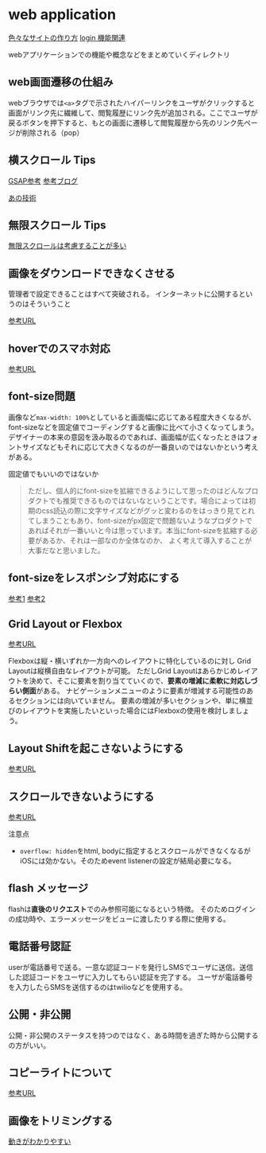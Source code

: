 # web application
[色々なサイトの作り方](https://commte.net/4266)
[login 機能関連](./login.md)

webアプリケーションでの機能や概念などをまとめていくディレクトリ
## web画面遷移の仕組み

webブラウザでは`<a>`タグで示されたハイパーリンクをユーザがクリックすると画面がリンク先に繊維して、閲覧履歴にリンク先が追加される。ここでユーザが戻るボタンを押下すると、もとの画面に遷移して閲覧履歴から先のリンク先ページが削除される（pop）

## 横スクロール Tips

[GSAP参考](https://codepen.io/GreenSock/pen/YzygYvM)
[参考ブログ](https://img-flow.com/blog/coding/animation/yokoscroll/)

[あの技術](https://qiita.com/dorarep/items/4dc8bf1684de674abaca)

## 無限スクロール Tips

[無限スクロールは考慮することが多い](https://blog.ojisan.io/i-hate-infinite-scroll/)

## 画像をダウンロードできなくさせる

管理者で設定できることはすべて突破される。
インターネットに公開するというのはそういうこと

[参考URL](https://qiita.com/shisama/items/be0e432711de359598ed)

## hoverでのスマホ対応
[参考URL](https://pengi-n.co.jp/blog/hover/)

## font-size問題

画像など`max-width: 100%`としていると画面幅に応じてある程度大きくなるが、font-sizeなどを固定値でコーディングすると画像に比べて小さくなってしまう。
デザイナーの本来の意図を汲み取るのであれば、画面幅が広くなったときはフォントサイズなどもそれに応じて大きくなるのが一番良いのではないかという考えがある。

固定値でもいいのではないか
>ただし、個人的にfont-sizeを拡縮できるようにして思ったのはどんなプロダクトでも推奨できるものではないなということです。場合によっては初期のcss読込の際に文字サイズなどがグッと変わるのをはっきり見てとれてしまうこともあり、font-sizeがpx固定で問題ないようなプロダクトであればそれが一番いいと今は思っています。本当にfont-sizeを拡縮する必要があるか、それは一部なのか全体なのか、
>よく考えて導入することが大事だなと思いました。


## font-sizeをレスポンシブ対応にする

[参考1](https://web-design-textbook.com/recipe/text-responsive.html)
[参考2](https://coliss.com/articles/build-websites/operation/css/how-calc-works-by-ire.html)

## Grid Layout or Flexbox
[参考URL](https://zero-plus.io/media/grid-layout/)

Flexboxは縦・横いずれか一方向へのレイアウトに特化しているのに対し
Grid Layoutは縦横自由なレイアウトが可能。
ただしGrid Layoutはあらかじめレイアウトを決めて、そこに要素を割り当てていくので、**要素の増減に柔軟に対応しづらい側面**がある。
ナビゲーションメニューのように要素が増減する可能性のあるセクションには向いていません。
要素の増減が多いセクションや、単に横並びのレイアウトを実施したいといった場合にはFlexboxの使用を検討しましょう。

## Layout Shiftを起こさないようにする

[参考URL](https://web.dev/i18n/ja/optimize-cls/)

## スクロールできないようにする

[参考URL](https://www.ipentec.com/document/css-block-scroll-using-position-property)

注意点 
- `overflow: hidden`をhtml, bodyに指定するとスクロールができなくなるがiOSには効かない。そのためevent listenerの設定が結局必要になる。

## flash メッセージ

flashは**直後のリクエスト**でのみ参照可能になるという特徴。
そのためログインの成功時や、エラーメッセージをビューに渡したりする際に使用する。

## 電話番号認証

userが電話番号で送る。一意な認証コードを発行しSMSでユーザに送信。送信した認証コードをユーザに入力してもらい認証を完了する。
ユーザが電話番号を入力したらSMSを送信するのはtwilioなどを使用する。

## 公開・非公開

公開・非公開のステータスを持つのではなく、ある時間を過ぎた時から公開するの方がいい。

## コピーライトについて
[参考URL](https://www.evoworx.co.jp/blog/small-tags-in-copyright/)

## 画像をトリミングする
[動きがわかりやすい](https://codesandbox.io/s/react-image-crop-demo-with-react-hooks-forked-8iq6w3?file=/src/canvasPreview.ts)
